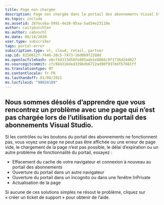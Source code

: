 ```yaml
---
title: Page non chargée
description: Page non chargée dans le portail des abonnements Visual Studio.
ms.topic: include
ms.assetid: 287eceba-5891-4e20-95aa-5ad34e23110e
author: caitybuschlen
ms.author: cabuschl
ms.date: 08/14/2020
user.type: subscriber
tags: portal-error
subscription.type: vl, cloud, retail, partner
sap.id: 8250612f-7446-20c5-7473-16d089f2280d
ms.openlocfilehash: e8cf4d313d58fe885ade1e8066c0f1736d24d827
ms.sourcegitcommit: cfc984316ded3396db6722ad90f9378dfb7661ff
ms.translationtype: MT
ms.contentlocale: fr-FR
ms.lasthandoff: 01/08/2021
ms.locfileid: "98024189"
---
```

## <a name="were-sorry-to-hear-that-youre-experiencing-an-issue-with-a-page-not-loading-while-using-the-visual-studio-subscriptions-portal"></a>Nous sommes désolés d’apprendre que vous rencontrez un problème avec une page qui n’est pas chargée lors de l’utilisation du portail des abonnements Visual Studio. 

Si les contrôles ou les boutons du portail des abonnements ne fonctionnent pas, vous voyez une page ne peut pas être affichée ou une erreur de page vide, le chargement de la page n’est pas possible, le délai d’expiration ou un autre problème de fonctionnalité du portail, essayez : 

* Effacement du cache de votre navigateur et connexion à nouveau au portail des abonnements 
* Ouverture du portail dans un autre navigateur 
* Ouverture du portail dans un incognito ou dans une fenêtre InPrivate 
* Actualisation de la page  

Si aucune de ces solutions simples ne résout le problème, cliquez sur « créer un ticket de support » pour obtenir de l’aide.